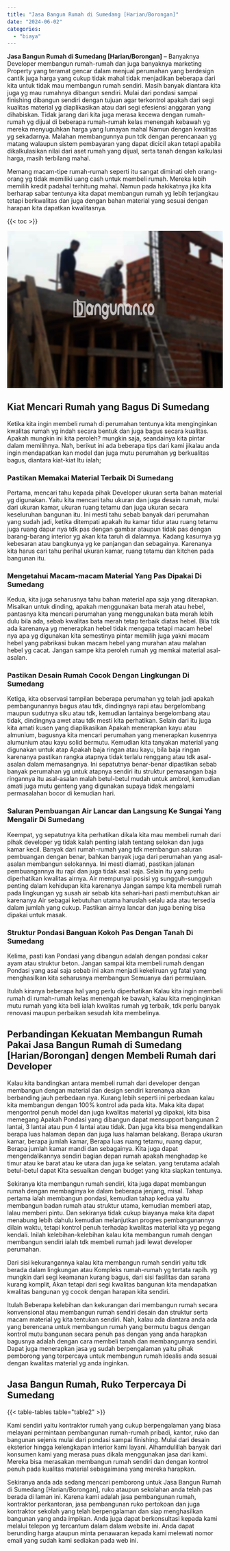 ```yaml
---
title: "Jasa Bangun Rumah di Sumedang [Harian/Borongan]"
date: "2024-06-02"
categories: 
  - "biaya"
---
```


**Jasa Bangun Rumah di Sumedang \[Harian/Borongan\]** – Banyaknya Developer membangun rumah-rumah dan juga banyaknya marketing Property yang teramat gencar dalam menjual perumahan yang berdesign cantik juga harga yang cukup tidak mahal tidak menjadikan beberapa dari kita untuk tidak mau membangun rumah sendiri. Masih banyak diantara kita juga yg mau rumahnya dibangun sendiri. Mulai dari pondasi sampai finishing dibangun sendiri dengan tujuan agar terkontrol apakah dari segi kualitas material yg diaplikasikan atau dari segi efesiensi anggaran yang dihabiskan. Tidak jarang dari kita juga merasa kecewa dengan rumah-rumah yg dijual di beberapa rumah-rumah kelas menengah kebawah yg mereka menyuguhkan harga yang lumayan mahal Namun dengan kwalitas yg sekadarnya. Malahan membangunnya pun tdk dengan perencanaan yg matang walaupun sistem pembayaran yang dapat dicicil akan tetapi apabila dikalkulasikan nilai dari aset rumah yang dijual, serta tanah dengan kalkulasi harga, masih terbilang mahal.

Memang macam-tipe rumah-rumah seperti itu sangat diminati oleh orang-orang yg tidak memiliki uang cash untuk membeli rumah. Mereka lebih memilih kredit padahal terhitung mahal. Namun pada hakikatnya jika kita berharap sabar tentunya kita dapat membangun rumah yg lebih terjangkau tetapi berkwalitas dan juga dengan bahan material yang sesuai dengan harapan kita dapatkan kwalitasnya.

{{< toc >}}

![Jasa Bangun Rumah di Sumedang [Harian/Borongan]](/images/borong-bangunan-28.png)

## Kiat Mencari Rumah yang Bagus Di Sumedang

Ketika kita ingin membeli rumah di perumahan tentunya kita menginginkan kwalitas rumah yg indah secara bentuk dan juga bagus secara kualitas. Apakah mungkin ini kita peroleh? mungkin saja, seandainya kita pintar dalam memilihnya. Nah, berikut ini ada beberapa tips dari kami jikalau anda ingin mendapatkan kan model dan juga mutu perumahan yg berkualitas bagus, diantara kiat-kiat Itu ialah;

### Pastikan Memakai Material Terbaik Di Sumedang

Pertama, mencari tahu kepada pihak Developer ukuran serta bahan material yg digunakan. Yaitu kita mencari tahu ukuran dan juga desain rumah, mulai dari ukuran kamar, ukuran ruang tetamu dan juga ukuran secara keseluruhan bangunan itu. Ini mesti tahu sebab banyak dari perumahan yang sudah jadi, ketika ditempati apakah itu kamar tidur atau ruang tetamu juga ruang dapur nya tdk pas dengan gambar ataupun tidak pas dengan barang-barang interior yg akan kita taruh di dalamnya. Kadang kasurnya yg kebesaran atau bangkunya yg ke panjangan dan sebagainya. Karenanya kita harus cari tahu perihal ukuran kamar, ruang tetamu dan kitchen pada bangunan itu.

### Mengetahui Macam-macam Material Yang Pas Dipakai Di Sumedang

Kedua, kita juga seharusnya tahu bahan material apa saja yang diterapkan. Misalkan untuk dinding, apakah menggunakan bata merah atau hebel, pantasnya kita mencari perumahan yang menggunakan bata merah lebih dulu bila ada, sebab kwalitas bata merah tetap terbaik diatas hebel. Bila tdk ada karenanya yg menerapkan hebel tidak mengapa tetapi macam hebel nya apa yg digunakan kita semestinya pintar memilih juga yakni macam hebel yang pabrikasi bukan macam hebel yang murahan atau malahan hebel yg cacat. Jangan sampe kita peroleh rumah yg memkai material asal-asalan.

### Pastikan Desain Rumah Cocok Dengan Lingkungan Di Sumedang

Ketiga, kita observasi tampilan beberapa perumahan yg telah jadi apakah pembangunannya bagus atau tdk, dindingnya rapi atau bergelombang maupun sudutnya siku atau tdk, kemudian lantainya bergelombang atau tidak, dindingnya awet atau tdk mesti kita perhatikan. Selain dari itu juga kita amati kusen yang diaplikasikan Apakah menerapkan kayu atau almunium, bagusnya kita mencari perumahan yang menerapkan kusennya alumunium atau kayu solid bermutu. Kemudian kita tanyakan material yang digunakan untuk atap Apakah baja ringan atau kayu, bila baja ringan karenanya pastikan rangka atapnya tidak terlalu renggang atau tdk asal-asalan dalam memasangnya. Ini sepatutnya benar-benar dipastikan sebab banyak perumahan yg untuk atapnya sendiri itu struktur pemasangan baja ringannya itu asal-asalan malah betul-betul mudah untuk ambrol, kemudian amati juga mutu genteng yang digunakan supaya tidak mengalami permasalahan bocor di kemudian hari.

### Saluran Pembuangan Air Lancar dan Langsung Ke Sungai Yang Mengalir Di Sumedang

Keempat, yg sepatutnya kita perhatikan dikala kita mau membeli rumah dari pihak developer yg tidak kalah penting ialah tentang selokan dan juga kamar kecil. Banyak dari rumah-rumah yang tdk membangun saluran pembuangan dengan benar, bahkan banyak juga dari perumahan yang asal-asalan membangun selokannya. Ini mesti diamati, pastikan jalanan pembuangannya itu rapi dan juga tidak asal saja. Selain itu yang perlu diperhatikan kwalitas airnya. Air mempunyai posisi yg sungguh-sungguh penting dalam kehidupan kita karenanya Jangan sampe kita membeli rumah pada lingkungan yg susah air sebab kita sehari-hari pasti membutuhkan air karenanya Air sebagai kebutuhan utama haruslah selalu ada atau tersedia dalam jumlah yang cukup. Pastikan airnya lancar dan juga bening bisa dipakai untuk masak.

### Struktur Pondasi Banguan Kokoh Pas Dengan Tanah Di Sumedang

Kelima, pasti kan Pondasi yang dibangun adalah dengan pondasi cakar ayam atau struktur beton. Jangan sampai kita membeli rumah dengan Pondasi yang asal saja sebab ini akan menjadi kekeliruan yg fatal yang menghasilkan kita seharusnya membangun Semuanya dari permulaan.

Itulah kiranya beberapa hal yang perlu diperhatikan Kalau kita ingin membeli rumah di rumah-rumah kelas menengah ke bawah, kalau kita menginginkan mutu rumah yang kita beli ialah kwalitas rumah yg terbaik, tdk perlu banyak renovasi maupun perbaikan sesudah kita membelinya.

## Perbandingan Kekuatan Membangun Rumah Pakai Jasa Bangun Rumah di Sumedang \[Harian/Borongan\] dengen Membeli Rumah dari Developer

Kalau kita bandingkan antara membeli rumah dari developer dengan membangun dengan material dan design sendiri karenanya akan berbanding jauh perbedaan nya. Kurang lebih seperti ini perbedaan kalau kita membangun dengan 100% kontrol ada pada kita. Maka kita dapat mengontrol penuh model dan juga kwalitas material yg dipakai, kita bisa memegang Apakah Pondasi yang dibangun dapat mensupport bangunan 2 lantai, 3 lantai atau pun 4 lantai atau tidak. Dan juga kita bisa mengendalikan berapa luas halaman depan dan juga luas halaman belakang. Berapa ukuran kamar, berapa jumlah kamar, Berapa luas ruang tetamu, ruang dapur, Berapa jumlah kamar mandi dan sebagainya. Kita juga dapat mengendalikannya sendiri bagian depan rumah apakah menghadap ke timur atau ke barat atau ke utara dan juga ke selatan. yang terutama adalah betul-betul dapat Kita sesuaikan dengan budget yang kita siapkan tentunya.

Sekiranya kita membangun rumah sendiri, kita juga dapat membangun rumah dengan membaginya ke dalam beberapa jenjang, misal. Tahap pertama ialah membangun pondasi, kemudian tahap kedua yaitu membangun badan rumah atau struktur utama, kemudian memberi atap, lalau memberi pintu. Dan sekiranya tidak cukup biayanya maka kita dapat menabung lebih dahulu kemudian melanjutkan progres pembangunannya dilain waktu, tetapi kontrol penuh terhadap kwalitas material kita yg pegang kendali. Inilah kelebihan-kelebihan kalau kita membangun rumah dengan membangun sendiri ialah tdk membeli rumah jadi lewat developer perumahan.

Dari sisi kekurangannya kalau kita membangun rumah sendiri yaitu tdk berada dalam lingkungan atau Kompleks rumah-rumah yg tertata rapih. yg mungkin dari segi keamanan kurang bagus, dari sisi fasilitas dan sarana kurang komplit, Akan tetapi dari segi kwalitas bangunan kita mendapatkan kwalitas bangunan yg cocok dengan harapan kita sendiri.

Itulah Beberapa kelebihan dan kekurangan dari membangun rumah secara konvensional atau membangun rumah sendiri desain dan struktur serta macam material yg kita tentukan sendiri. Nah, kalau ada diantara anda ada yang berencana untuk membangun rumah yang bermutu bagus dengan kontrol mutu bangunan secara penuh pas dengan yang anda harapkan bagusnya adalah dengan cara membeli tanah dan membangunnya sendiri. Dapat juga menerapkan jasa yg sudah berpengalaman yaitu pihak pemborong yang terpercaya untuk membangun rumah idealis anda sesuai dengan kwalitas material yg anda inginkan.

## Jasa Bangun Rumah, Ruko Terpercaya Di Sumedang

{{< table-tables table="table2" >}}

Kami sendiri yaitu kontraktor rumah yang cukup berpengalaman yang biasa melayani permintaan pembangunan rumah-rumah pribadi, kantor, ruko dan bangunan sejenis mulai dari pondasi sampai finishing. Mulai dari desain eksterior hingga kelengkapan interior kami layani. Alhamdulillah banyak dari konsumen kami yang merasa puas dikala menggunakan jasa dari kami. Mereka bisa merasakan membangun rumah sendiri dan dengan kontrol penuh pada kualitas material sebagaimana yang mereka harapkan.

Sekiranya anda ada sedang mencari pemborong untuk Jasa Bangun Rumah di Sumedang \[Harian/Borongan\], ruko ataupun sekolahan anda telah pas berada di laman ini. Karena kami adalah jasa pembangunan rumah, kontraktor perkantoran, jasa pembangunan ruko pertokoan dan juga kontraktor sekolah yang telah berpengalaman dan siap menghasilkan bangunan yang anda impikan. Anda juga dapat berkonsultasi kepada kami melalui telepon yg tercantum dalam dalam website ini. Anda dapat berunding harga ataupun minta penawaran kepada kami melewati nomor email yang sudah kami sediakan pada web ini.
